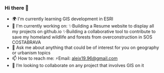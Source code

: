 ### Hi there 👋
- :earth_africa: I'm currently learning GIS development in ESRI 
- :construction_worker: I'm currently working on: 
                      ✨Building a Resume website to display all my projects on github.io
                      ✨Building a collaborative tool to contribute to save my homeland wildlife and forests from overconstruction in SOS COSTABRAVA
 - 💬 Ask me about anything that could be of interest for you on geography or urbanism topics    
 - 📫 How to reach me:
                       ⚡Email: aleix19.96@gmail.com                       
- 👯 I’m looking to collaborate on any project that involves GIS on it


<!--
**Aleixbs/Aleixbs** is a ✨ _special_ ✨ repository because its `README.md` (this file) appears on your GitHub profile.

Here are some ideas to get you started:

- 🔭 I’m currently working on ...
- 🌱 I’m currently learning ...
- 👯 I’m looking to collaborate on ...
- 🤔 I’m looking for help with ...
- 💬 Ask me about ...
- 📫 How to reach me: ...
- 😄 Pronouns: ...
- ⚡ Fun fact: ...

For more emojis: https://www.webfx.com/tools/emoji-cheat-sheet/
-->
